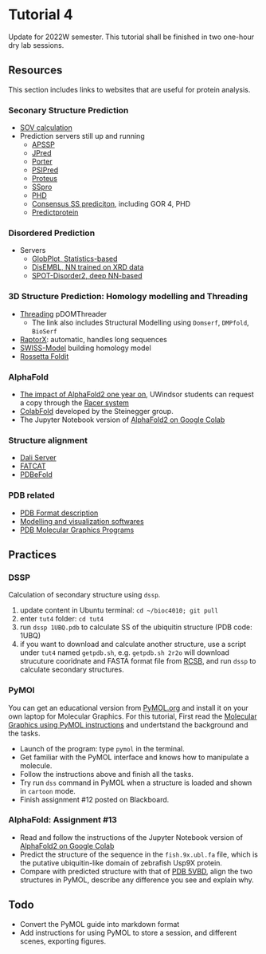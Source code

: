 ﻿# Tutorial 4
Update for 2022W semester. This tutorial shall be finished in two one-hour dry
lab sessions.

## Resources
This section includes links to websites that are useful for protein analysis.

### Seconary Structure Prediction
- [SOV calculation](http://proteinmodel.org/AS2TS/SOV/sov.html)
- Prediction servers still up and running
  - [APSSP](http://crdd.osdd.net/raghava/apssp/)
  - [JPred](http://www.compbio.dundee.ac.uk/jpred/index.html)
  - [Porter](http://distilldeep.ucd.ie/porter/)
  - [PSIPred](http://bioinf.cs.ucl.ac.uk/psipred/)
  - [Proteus](http://www.proteus2.ca/proteus/)
  - [SSpro](http://download.igb.uci.edu/sspro4.html)
  - [PHD](https://npsa-prabi.ibcp.fr/cgi-bin/npsa_automat.pl?page=/NPSA/npsa_phd.html)
  - [Consensus SS prediciton](https://npsa-prabi.ibcp.fr/cgi-bin/npsa_automat.pl?page=/NPSA/npsa_seccons.html), including GOR 4, PHD
  - [Predictprotein](https://predictprotein.org/)

### Disordered Prediction
- Servers
  * [GlobPlot, Statistics-based](http://globplot.embl.de/)
  * [DisEMBL, NN trained on XRD data](http://dis.embl.de)
  * [SPOT-Disorder2, deep NN-based](https://sparks-lab.org/server/spot-disorder2/)

### 3D Structure Prediction: Homology modelling and Threading
- [Threading](http://bioinf.cs.ucl.ac.uk/psipred/) pDOMThreader
  * The link also includes Structural Modelling using `Domserf`, `DMPfold`, `BioSerf`
- [RaptorX](http://raptorx.uchicago.edu/): automatic, handles long sequences
- [SWISS-Model](https://swissmodel.expasy.org/) building homology model
- [Rossetta Foldit](https://www.rosettacommons.org/docs/latest/FoldIt)

### AlphaFold
- [The impact of AlphaFold2 one year on](https://www-nature-com.ledproxy2.uwindsor.ca/articles/s41592-021-01365-3),
  UWindsor students can request a copy through the [Racer system](https://racer1.scholarsportal.info/)
- [ColabFold](https://github.com/sokrypton/ColabFold) developed by the Steinegger group.
- The Jupyter Notebook version of [AlphaFold2 on Google Colab](https://colab.research.google.com/github/sokrypton/ColabFold/blob/main/beta/AlphaFold2_advanced.ipynb)

### Structure alignment
- [Dali Server](http://ekhidna2.biocenter.helsinki.fi/dali/)
- [FATCAT](https://fatcat.godziklab.org/)
- [PDBeFold](https://www.ebi.ac.uk/msd-srv/ssm/)

### PDB related
- [PDB Format description](http://www.wwpdb.org/documentation/file-format-content/format33/v3.3.html)
- [Modelling and visualization softwares](https://proteopedia.org/wiki/index.php/Molecular_modeling_and_visualization_software)
- [PDB Molecular Graphics Programs](http://pdb101.rcsb.org/learn/guide-to-understanding-pdb-data/molecular-graphics-programs)

## Practices

### DSSP

Calculation of secondary structure using `dssp`.
1. update content in Ubuntu terminal: `cd ~/bioc4010; git pull`
2. enter `tut4` folder: `cd tut4`
3. run `dssp 1UBQ.pdb` to calculate SS of the ubiquitin structure (PDB code:
   1UBQ)
4. if you want to download and calculate another structure, use a script under
   `tut4` named `getpdb.sh`, e.g. `getpdb.sh 2r2o` will download strucuture
   cooridnate and FASTA format file from [RCSB](https://www.rcsb.org/structure/2r2o), and run `dssp` to calculate
   secondary structures.

### PyMOl
You can get an educational version from [PyMOL.org](https://PyMOL.org/edu/?q=educational/) and install it on your own
laptop for Molecular Graphics. For this tutorial, First read the [Molecular
Graphics using PyMOL instructions](./MolecularGraphicsWithPyMOL.docx) and undertstand the background and the tasks.

- Launch of the program: type `pymol` in the terminal.
- Get familiar with the PyMOL interface and knows how to manipulate a
  molecule.
- Follow the instructions above and finish all the tasks.
- Try run `dss` command in PyMOL when a structure is loaded and shown in
  `cartoon` mode.
- Finish assignment #12 posted on Blackboard.

### AlphaFold: Assignment #13
- Read and follow the instructions of the Jupyter Notebook version of [AlphaFold2 on Google Colab](https://colab.research.google.com/github/sokrypton/ColabFold/blob/main/beta/AlphaFold2_advanced.ipynb)
- Predict the structure of the sequence in the `fish.9x.ubl.fa` file, which is
  the putative ubiquitin-like domain of zebrafish Usp9X protein.
- Compare with predicted structure with that of [PDB 5VBD](https://www.rcsb.org/structure/5vbd), align the two structures in
  PyMOL, describe any difference you see and explain why.

## Todo
- Convert the PyMOL guide into markdown format
- Add instructions for using PyMOL to store a session, and different scenes,
  exporting figures.
